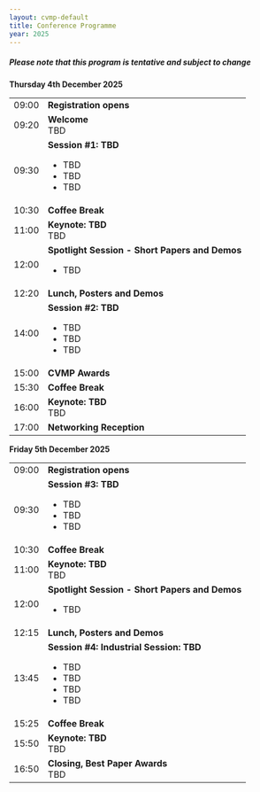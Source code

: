 ```yaml
---
layout: cvmp-default
title: Conference Programme
year: 2025
---
```

##### Please note that this program is tentative and subject to change

<!-- <strong>Programme booklet:</strong>
[CVMP 2025 Programme (Coming soon)]({{ site.url }}/files/2025/CVMP25.pdf) -->

<div class="col-12 col-sm-12 col-lg-12">
	<a name="thursday"></a>
	<div class="panel panel-default">
		<div class="panel-heading"><b>Thursday 4th December 2025</b></div>
		<table class="table table-striped">
			<tr>
				<td>09:00</td>
				<td><b>Registration opens</b></td>
			</tr>
			<tr>
				<td>09:20</td>
				<td><b>Welcome</b><br/>TBD</td>
			</tr>
			<tr>
				<td>09:30</td>
				<td><b>Session #1: TBD</b><br/>
					<ul>
						<li>TBD</li>
						<li>TBD</li>
						<li>TBD</li>
					</ul>
				</td>
			</tr>
			<tr>
				<td>10:30</td>
				<td><b>Coffee Break</b><br/><i></i></td>
			</tr>	
			<tr>
				<td>11:00</td>
				<td><b>Keynote: TBD</b><br/>TBD</td>
			</tr>
			<tr>
				<td>12:00</td>
				<td><b>Spotlight Session - Short Papers and Demos</b><br/>
					<ul>
                        <li>TBD</li>
                    </ul>
				</td>
			</tr>
			<tr>
				<td>12:20</td>
				<td><b>Lunch, Posters and Demos</b></td>
			</tr>
			<tr>
				<td>14:00</td>
				<td><b>Session #2: TBD</b><br/>
					<ul>
						<li>TBD</li>
						<li>TBD</li>
						<li>TBD</li>
					</ul>
				</td>
			</tr>
			<tr>
				<td>15:00</td>
				<td><b>CVMP Awards</b></td>
			</tr>
			<tr>
				<td>15:30</td>
				<td><b>Coffee Break</b></td>
			</tr>	
			<tr>
				<td>16:00</td>
				<td><b>Keynote: TBD</b><br/>TBD</td>
			</tr>
			<tr>
				<td>17:00</td>
				<td><b>Networking Reception</b></td>
			</tr>
		</table>
	</div>
	<a name="friday"></a>
	<div class="panel panel-default">
		<div class="panel-heading"><b>Friday 5th December 2025</b></div>
		<table class="table table-striped">
			<tr>
				<td>09:00</td>
				<td><b>Registration opens</b></td>
			</tr>
			<tr>
				<td>09:30</td>
				<td><b>Session #3: TBD</b><br/>
					<ul>
						<li>TBD</li>
						<li>TBD</li>
						<li>TBD</li>
					</ul>
				</td>
			</tr>
			<tr>
				<td>10:30</td>
				<td><b>Coffee Break</b></td>
			</tr>	
			<tr>
				<td>11:00</td>
				<td><b>Keynote: TBD</b><br/>TBD</td>
			</tr>
			<tr>
				<td>12:00</td>
				<td><b>Spotlight Session - Short Papers and Demos</b><br/>
					<ul>
                        <li>TBD</li>
                    </ul>
				</td>
			</tr>
			<tr>
				<td>12:15</td>
				<td><b>Lunch, Posters and Demos</b></td>
			</tr>
			<tr>
				<td>13:45</td>
				<td><b>Session #4: Industrial Session: TBD</b><br/>
					<ul>
						<li>TBD<br/><i></i></li>
						<li>TBD<br/><i></i></li>
						<li>TBD<br/><i></i></li>
						<li>TBD<br/><i></i></li>
					</ul>
				</td>
			</tr>
			<tr>
				<td>15:25</td>
				<td><b>Coffee Break</b></td>
			</tr>
			<tr>
				<td>15:50</td>
				<td><b>Keynote: TBD</b><br/>TBD</td>
			</tr>
			<tr>
				<td>16:50</td>
				<td><b>Closing, Best Paper Awards</b><br/>TBD</td>
			</tr>
		</table>
	</div>
</div>